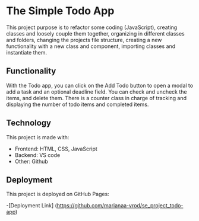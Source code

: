 # The Simple Todo App

This project purpose is to refactor some coding (JavaScript), creating classes and loosely couple them together, organizing in different classes and folders, changing the projects file structure, creating a new functionality with a new class and component, importing classes and instantiate them.

## Functionality

With the Todo app, you can click on the Add Todo button to open a modal to add a task and an optional deadline field.
You can check and uncheck the items, and delete them.
There is a counter class in charge of tracking and displaying the number of todo items and completed items.

## Technology

This project is made with:

- Frontend: HTML, CSS, JavaScript
- Backend: VS code
- Other: Github

## Deployment

This project is deployed on GitHub Pages:

-[Deployment Link] (https://github.com/marianaa-vrod/se_project_todo-app)
